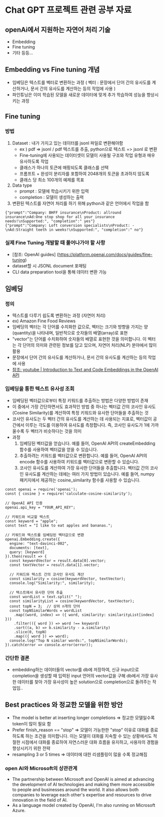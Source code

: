 # Chat GPT 프로젝트 관련 공부 자료

## openAi에서 지원하는 자연어 처리 기술
- Embedding
- Fine tuning
- 기타 등등...

## Embedding vs Fine tuning 개념
- 임베딩은 텍스트를 벡터로 변환하는 과정 ( 벡터 : 문장에서 단어 간의 유사도를 계산하거나, 문서 간의 유사도를 계산하는 등의 작업에 사용 )
- 파인튜닝은 이미 학습된 모델을 새로운 데이터에 맞게 추가 학습하여 성능을 향상시키는 과정

## Fine tuning
### 방법
1. Dataset : 내가 가지고 있는 데이터를 jsonl 파일로 변환해야함
    - ex ) pdf => jsonl / pdf 텍스트를 추출, python으로 텍스트 => jsonl 로 변환
    - Fine-tuning에 사용되는 데이터셋이 모델이 사용될 구조와 작업 유형과 매우 유사하도록 작업
    - 클래스가 하나의 토큰에 매핑되도록 클래스를 선택
    - 프롬프트 + 완성이 분리자를 포함하여 2048개의 토큰을 초과하지 않도록
    - 클래스 당 최소 100개의 예제를 목표
2. Data type
    - prompt : 모델에 학습시키기 위한 입력
    - completion : 모델이 생성하는 출력
3. 변환된 텍스트를 자연어 처리를 하기 위해 python과 같은 언어에서 작업을 함
```
{"prompt":"Company: BHFF insurance\nProduct: allround insurance\nAd:One stop shop for all your insurance needs!\nSupported:", "completion":" yes"}
{"prompt":"Company: Loft conversion specialists\nProduct: -\nAd:Straight teeth in weeks!\nSupported:", "completion":" no"}
```

### 실제 Fine Tuning 개발할 때 풀어나가야 할 사항
- [참조: OpenAI guides] (https://platform.openai.com/docs/guides/fine-tuning)
- dataset할 시 JSONL document 포매팅
- CLI data preparation tool을 통해 데이터 변환 가능

## 임베딩
### 정의
- 텍스트를 다루기 쉽도록 변환하는 과정 (자연어 처리)
- ex) Amazon Fine Food Reviews
- 임베딩의 벡터는 각 단어를 수치화한 값으로, 벡터는 크기와 방향을 가지는 양(quantity)을 나타내며, 일반적으로 숫자들의 배열(array)로 표현
- "vector"는 단어를 수치화하여 숫자들의 배열로 표현한 것을 의미합니다. 이 벡터는 각 단어의 의미와 관련된 정보를 담고 있으며, 자연어 처리(NLP) 분야에서 많이 활용
- 문장에서 단어 간의 유사도를 계산하거나, 문서 간의 유사도를 계산하는 등의 작업에 사용
- [참조: youtube | Introduction to Text and Code Embeddings in the OpenAI API](https://www.youtube.com/watch?v=mnTV_TIkf9M)

### 임베딩을 통한 텍스트 유사성 조회
- 임베딩된 벡터값으로부터 특정 키워드를 추출하는 방법은 다양한 방법이 존재
- 이 중에서 가장 간단하면서도 효과적인 방법 중 하나는 벡터값 간의 코사인 유사도(Cosine Similarity)를 계산하여 특정 키워드와 유사한 단어들을 추출하는 것
- 코사인 유사도는 두 벡터 간의 유사도를 계산하는 데 사용되는 지표로, 벡터값이 공간에서 이루는 각도를 이용하여 유사도를 측정합니다. 즉, 코사인 유사도가 1에 가까울수록 두 벡터가 비슷하다는 것을 의미
- 과정
    1. 임베딩된 벡터값을 얻습니다. 예를 들어, OpenAI API의 createEmbedding 함수를 사용하여 벡터값을 얻을 수 있습니다.
    2. 추출하려는 키워드를 벡터값으로 변환합니다. 예를 들어, OpenAI API의 encode 함수를 사용하여 키워드를 벡터값으로 변환할 수 있습니다.
    3. 코사인 유사도를 계산하여 가장 유사한 단어들을 추출합니다. 벡터값 간의 코사인 유사도를 계산하는 데에는 여러 가지 방법이 있습니다. 예를 들어, numpy 패키지에서 제공하는 cosine_similarity 함수를 사용할 수 있습니다.
```
const openai = require('openai');
const { cosine } = require('calculate-cosine-similarity');

// OpenAI API 인증
openai.api_key = "YOUR_API_KEY";

// 키워드와 비교할 텍스트
const keyword = "apple";
const text = "I like to eat apples and bananas.";

// 키워드와 텍스트를 임베딩된 벡터값으로 변환
openai.Embedding.create({
  engine: "text-davinci-002",
  documents: [text],
  query: [keyword]
}).then(result => {
  const keywordVector = result.data[0].vector;
  const textVector = result.data[1].vector;

  // 키워드와 텍스트 간의 코사인 유사도 계산
  const similarity = cosine(keywordVector, textVector);
  console.log("Similarity:", similarity);

  // 텍스트에서 유사한 단어 추출
  const wordList = text.split(" ");
  const similarityList = cosine(keywordVector, textVector);
  const topN = 3;  // 상위 n개의 단어
  const topNSimilarWords = wordList
    .map((word, index) => ({ word, similarity: similarityList[index] }))
    .filter(({ word }) => word !== keyword)
    .sort((a, b) => b.similarity - a.similarity)
    .slice(0, topN)
    .map(({ word }) => word);
  console.log("Top N similar words:", topNSimilarWords);
}).catch(error => console.error(error));

```

### 간단한 결론
- embedding하는 데이터들의 vector를 db에 저장하여, 신규 input으로 completion을 생성할 때 입력된 input 언어의 vector값을 구해 db에서 가장 유사한 데이터를 찾아 가장 유사성이 높은 solution으로 completion으로 돌려주는 작업임..

## Best practices 와 정교한 모델을 위한 방안
- The model is better at inserting longer completions => 정교한 모델일수록 token이 많이 필요 함
- Prefer finish_reason == "stop"
    => 모델이 가능한한 "stop" 이유로 대화를 종료하도록 하는 조건을 의미합니다. 이는 모델이 대화를 지속할 수 있는 상황에서도 적절한 시점에서 대화를 종료하여 자연스러운 대화 흐름을         유지하고, 사용자의 경험을 향상시키기 위한 전략
- resampling 3 or 5 times => 데이터에 대한 리샘플링이 많을 수록 정교해짐

### open AI와 Microsoft의 상관관계
- The partnership between Microsoft and OpenAI is aimed at advancing the development of AI technologies and making them more accessible to people and businesses around the world. It also allows both companies to leverage each other's expertise and resources to drive innovation in the field of AI.
- As a language model created by OpenAI, I'm also running on Microsoft Azure.

